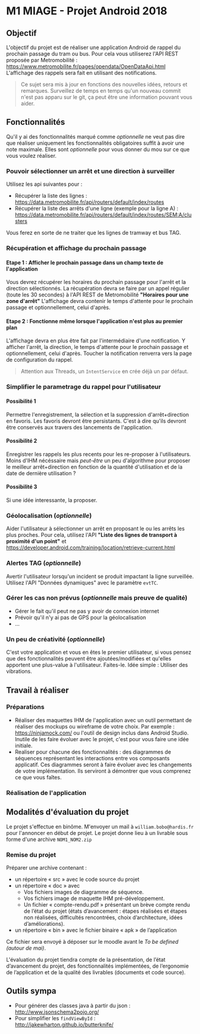 # M1 MIAGE - Projet Android 2018

## Objectif

L'objectif du projet est de réaliser une application Android de rappel du prochain passage du tram ou bus.
Pour cela vous utiliserez l'API REST proposée par Metromobilité : <https://www.metromobilite.fr/pages/opendata/OpenDataApi.html>
L'affichage des rappels sera fait en utilisant des notifications.

> Ce sujet sera mis à jour en fonctions des nouvelles idées, retours et remarques. Surveillez de temps en temps qu'un nouveau commit n'est pas apparu sur le git, ça peut être une information pouvant vous aider.

## Fonctionnalités

Qu'il y ai des fonctionnalités marqué comme *optionnelle* ne veut pas dire que réaliser uniquement les fonctionnalités obligatoires suffit à avoir une note maximale. Elles sont *optionnelle* pour vous donner du mou sur ce que vous voulez réaliser.

### Pouvoir sélectionner un arrêt et une direction à surveiller

Utilisez les api suivantes pour :

* Récupérer la liste des lignes : <https://data.metromobilite.fr/api/routers/default/index/routes>
* Récupérer la liste des arrêts d'une ligne (exemple pour la ligne A) : <https://data.metromobilite.fr/api/routers/default/index/routes/SEM:A/clusters>

Vous ferez en sorte de ne traiter que les lignes de tramway et bus TAG.

### Récupération et affichage du prochain passage

#### Etape 1 : Afficher le prochain passage dans un champ texte de l'application

Vous devrez récupérer les horaires du prochain passage pour l'arrêt et la direction sélectionnés.
La récupération devra se faire par un appel régulier (toute les 30 secondes) à l'API REST de Metromobilité **"Horaires pour une zone d'arrêt"**
L'affichage devra contenir le temps d'attente pour le prochain passage et optionnellement, celui d'après.

#### Etape 2 : Fonctionne même lorsque l'application n'est plus au premier plan

L'affichage devra en plus être fait par l'intermédiaire d'une notification. Y afficher l'arrêt, la direction, le temps d'attente pour le prochain passage et optionnellement, celui d'après.
Toucher la notification renverra vers la page de configuration du rappel.
> Attention aux Threads, un `IntentService` en crée déjà un par défaut.

### Simplifier le parametrage du rappel pour l'utilisateur

#### Possibilité 1

Permettre l'enregistrement, la sélection et la suppression d'arrêt+direction en favoris.
Les favoris devront être persistants. C'est à dire qu'ils devront être conservés aux travers des lancements de l'application.

#### Possibilité 2

Enregistrer les rappels les plus recents pour les re-proposer à l'utilisateurs. Moins d'IHM nécéssaire mais *peut-être* un peu d'algorithme pour proposer le meilleur arrêt+direction en fonction de la quantité d'utilisation et de la date de dernière utilisation ?

#### Possibilité 3

Si une idée interessante, la proposer.

### Géolocalisation (*optionnelle*)

Aider l'utilisateur à sélectionner un arrêt en proposant le ou les arrêts les plus proches.
Pour cela, utilisez l'API **"Liste des lignes de transport à proximité d'un point"** et <https://developer.android.com/training/location/retrieve-current.html>

### Alertes TAG (*optionnelle*)

Avertir l'utilisateur lorsqu'un incident se produit impactant la ligne surveillée.
Utilisez l'API "Données dynamiques" avec le paramètre `evtTC`.

### Gérer les cas non prévus (*optionnelle* mais preuve de qualité)

* Gérer le fait qu'il peut ne pas y avoir de connexion internet
* Prévoir qu'il n'y ai pas de GPS pour la géolocalisation
* ...

### Un peu de créativité (*optionnelle*)

C'est votre application et vous en êtes le premier utilisateur, si vous pensez que des fonctionnalités peuvent être ajoutées/modifiées et qu'elles apportent une plus-value à l'utilisateur. Faites-le. Idée simple : Utiliser des vibrations.

## Travail à réaliser

### Préparations

* Réaliser des maquettes IHM de l'application avec un outil permettant de réaliser des mockups ou wireframe de votre choix. Par exemple : <https://ninjamock.com/> ou l'outil de design inclus dans Android Studio. Inutile de les faire évoluer avec le projet, c'est pour vous faire une idée initiale.
* Realiser pour chacune des fonctionnalités : des diagrammes de séquences représentant les interactions entre vos composants applicatif. Ces diagrammes seront à faire évoluer avec les changements de votre implémentation. Ils serviront à démontrer que vous comprenez ce que vous faîtes.

### Réalisation de l'application

## Modalités d'évaluation du projet

Le projet s'effectue en binôme. M'envoyer un mail à `william.bobo@hardis.fr` pour l'annoncer en début de projet.
Le projet donne lieu à un livrable sous forme d'une archive `NOM1_NOM2.zip`

### Remise du projet

Préparer une archive contenant :

* un répertoire « src » avec le code source du projet
* un répertoire « doc » avec
  * Vos fichiers images de diagramme de séquence.
  * Vos fichiers image de maquette IHM pré-développement.
  * Un fichier « compte-rendu.pdf » présentant un brève compte rendu de l’état du projet (états d’avancement : étapes réalisées et étapes non réalisées, difficultés rencontrées, choix d’architecture, idées d’améliorations).
* un répertoire « bin » avec le fichier binaire « apk » de l’application

Ce fichier sera envoyé à déposer sur le moodle avant le *To be defined (autour de mai)*.

L'évaluation du projet tiendra compte de la présentation, de l’état d’avancement du projet, des fonctionnalités implémentées, de l’ergonomie de l’application et de la qualité des livrables (documents et code source).

## Outils sympa

* Pour générer des classes java à partir du json : <http://www.jsonschema2pojo.org/>
* Pour simplifier les `findViewById` : <http://jakewharton.github.io/butterknife/>